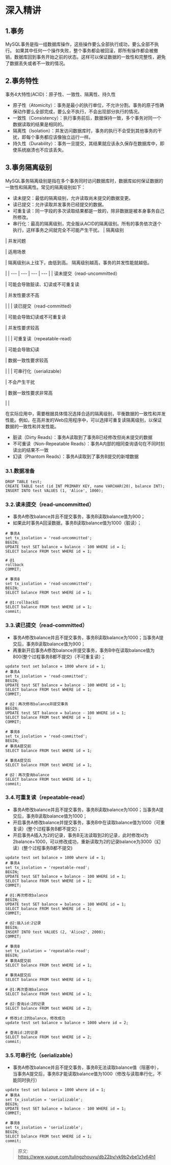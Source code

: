 # 深入精讲


## 1.事务

MySQL事务是指一组数据库操作，这些操作要么全部执行成功，要么全部不执行。
如果其中任何一个操作失败，整个事务都会被回滚，即所有操作都会被撤销，数据库回到事务开始之前的状态。这样可以保证数据的一致性和完整性，避免了数据丢失或者不一致的情况。

## 2.事务特性
事务4大特性(ACID)：原子性、一致性、隔离性、持久性

- 原子性（Atomicity）：事务是最小的执行单位，不允许分割。事务的原子性确保动作要么全部完成，要么全不执行，不会出现部分执行的情况。
- 一致性（Consistency）：执行事务前后，数据保持一致，多个事务对同一个数据读取的结果是相同的。
- 隔离性（Isolation）：并发访问数据库时，事务的执行不会受到其他事务的干扰，即每个事务都应该像独立运行一样。
- 持久性（Durability）：事务一旦提交，其结果就应该永久保存在数据库中，即使系统崩溃也不应该丢失。

## 3.事务隔离级别
MySQL事务隔离级别是指在多个事务同时访问数据库时，数据库如何保证数据的一致性和隔离性。常见的隔离级别如下：

- 读未提交：最低的隔离级别，允许读取尚未提交的数据变更。
- 读已提交：允许读取并发事务已经提交的数据。
- 可重复读：同一字段的多次读取结果都是一致的，除非数据是被本身事务自己所修改。
- 串行化：最高的隔离级别，完全服从ACID的隔离级别。所有的事务依次逐个执行，这样事务之间就完全不可能产生干扰。
| 隔离级别

 | 并发问题

 | 适用场景

 | 隔离级别从上往下，由低到高。
隔离级别越高，事务的并发性能就越低。

 |
| --- | --- | --- | --- |
| 读未提交（read-uncommitted）

 | 可能会导致脏读、幻读或不可重复读 

 | 并发性要求不高

 |  |
| 读已提交（read-committed）

 | 可能会导致幻读或不可重复读 

 | 并发性要求较高

 |  |
| 可重复读（repeatable-read）

 | 可能会导致幻读 

 | 数据一致性要求较高

 |  |
| 可串行化（serializable）

 | 不会产生干扰

 | 数据一致性要求非常高

 |  |

在实际应用中，需要根据具体情况选择合适的隔离级别，平衡数据的一致性和并发性能。例如，在高并发的Web应用程序中，可以选择可重复读隔离级别，以保证数据的一致性和并发性能。

- 脏读（Dirty Reads）：事务A读取到了事务B已经修改但尚未提交的数据
- 不可重读（Non-Repeatable Reads）：事务A内部的相同查询语句在不同时刻读出的结果不一致
- 幻读（Phantom Reads）：事务A读取到了事务B提交的新增数据

### 3.1.数据准备
```plsql
DROP TABLE test;
CREATE TABLE test (id INT PRIMARY KEY, name VARCHAR(20), balance INT);
INSERT INTO test VALUES (1, 'Alice', 1000);
```

### 3.2.读未提交（read-uncommitted）

- 事务A修改balance并且不提交事务，事务B读取balance值为900；
- 如果此时事务A回滚数据，事务B读取balance值为1000（脏读）；
```plsql
# 事务A
set tx_isolation = 'read-uncommitted';
BEGIN;
UPDATE test SET balance = balance - 100 WHERE id = 1;
SELECT balance FROM test WHERE id = 1;

# @1
rollback
COMMIT;

# 事务B
set tx_isolation = 'read-uncommitted';
BEGIN;
SELECT balance FROM test WHERE id = 1;

# @1:rollback后
SELECT balance FROM test WHERE id = 1;
commit;
```

### 3.3.读已提交（read-committed）

- 事务A修改balance并且不提交事务，事务B读取balance为1000；当事务A提交后，事务B读取balance值为900；
- 再重新开启事务A修改balance并提交事务，事务B中在读取balance值为800(整个过程事务B都不提交)（不可重复读）；
```plsql
update test set balance = 1000 where id = 1;
# 事务A
set tx_isolation = 'read-committed';
BEGIN;
UPDATE test SET balance = balance - 100 WHERE id = 1;
SELECT balance FROM test WHERE id = 1;
COMMIT;

# @2：再次修改balance并提交事务
BEGIN;
UPDATE test SET balance = balance - 100 WHERE id = 1;
SELECT balance FROM test WHERE id = 1;
COMMIT;

# 事务B
set tx_isolation = 'read-committed';
BEGIN;
# 事务A提交前
SELECT balance FROM test WHERE id = 1;

# 事务A提交后
SELECT balance FROM test WHERE id = 1;

# @2：再次查询balance
SELECT balance FROM test WHERE id = 1;
commit;
```

### 3.4.可重复读（repeatable-read）

- 事务A修改balance并且不提交事务，事务B读取balance为1000；当事务A提交后，事务B读取balance值为1000；
- 开启事务A修改balance并提交事务，事务B中在读取balance值为1000（可重复读）(整个过程事务B都不提交)；
- 开启事务A插入为2的记录，事务B无法读取到2的记录，此时修改id为2balance+1000，可以修改成功，重新读取为2的记录balance为3000（幻读）(整个过程事务B都不提交)
```plsql
update test set balance = 1000 where id = 1;
# 事务A
set tx_isolation = 'repeatable-read';
BEGIN;
UPDATE test SET balance = balance - 100 WHERE id = 1;
SELECT balance FROM test WHERE id = 1;
COMMIT;

# @1:再次修改balance
BEGIN;
UPDATE test SET balance = balance - 100 WHERE id = 1;
SELECT balance FROM test WHERE id = 1;
COMMIT;

# @2:插入id:2记录
BEGIN;
INSERT INTO test VALUES (2, 'Alice2', 2000);
COMMIT;

# 事务B
set tx_isolation = 'repeatable-read';
BEGIN;
# 事务A提交前
SELECT balance FROM test WHERE id = 1;

# 事务A提交后
SELECT balance FROM test WHERE id = 1;

# @1:再次查询balance
SELECT balance FROM test WHERE id = 1;

# @2:查询id:2的记录
SELECT balance FROM test WHERE id = 2;

# 修改id:2的balance，修改成功
update test set balance = balance + 1000 where id = 2;

# 查询id:2的记录
SELECT balance FROM test WHERE id = 2;
commit;
```

### 3.5.可串行化（serializable）

- 事务A修改balance并且不提交事务，事务B无法读取balance值（阻塞中），当事务A提交后，事务B才能读取balance值为1000（修改与读取串行化，不能同时执行）
```plsql
update test set balance = 1000 where id = 1;
# 事务A
set tx_isolation = 'serializable';
BEGIN;
UPDATE test SET balance = balance - 100 WHERE id = 1;
COMMIT;

# 事务B
set tx_isolation = 'serializable';
BEGIN;
SELECT balance FROM test WHERE id = 1;
commit;
```


> 原文: <https://www.yuque.com/tulingzhouyu/db22bv/vk9b2ybe1z1y64h1>